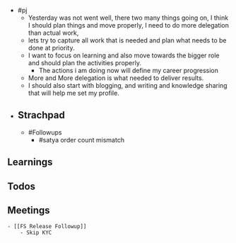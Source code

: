 - #pj
	- Yesterday was not went well, there two many things going on, I think I should plan things  and move properly, I need to do more delegation than actual work,
	- lets try to capture all work that is needed and plan what needs to be done at priority.
	- I want to focus on learning and also move towards the bigger role and should plan the activities properly.
		- The actions i am doing now will define my career progression
	- More and More delegation is what needed to deliver results.
	- I should also start with blogging, and writing and knowledge sharing that will help me set my profile.
- ## Strachpad
	- #Followups
		- #satya order count mismatch
## Learnings
## Todos
## Meetings
	- [[FS Release Followup]]
		- Skip KYC